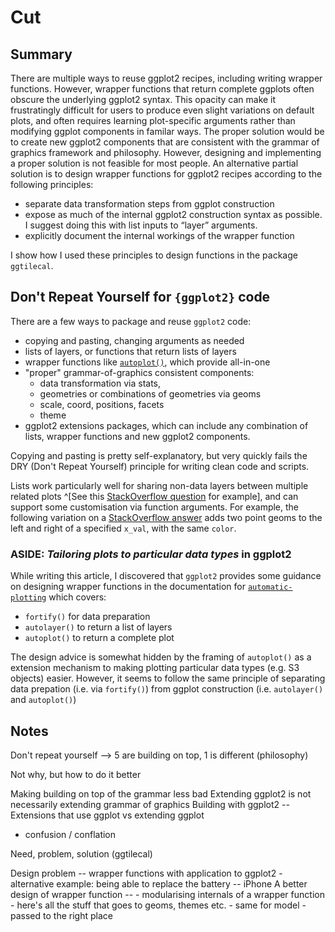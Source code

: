 
# Cut

## Summary

There are multiple ways to reuse ggplot2 recipes, including writing wrapper functions. However, wrapper functions that return complete ggplots often obscure the underlying ggplot2 syntax. This opacity can make it frustratingly difficult for users to produce even slight variations on default plots, and often requires learning plot-specific arguments rather than modifying ggplot components in familar ways. The proper solution would be to create new ggplot2 components that are consistent with the grammar of graphics framework and philosophy. However, designing and implementing a proper solution is not feasible for most people. An alternative partial solution is to design wrapper functions for ggplot2 recipes according to the following principles:

- separate data transformation steps from ggplot construction
- expose as much of the internal ggplot2 construction syntax as possible. I suggest doing this with list inputs to “layer” arguments.
- explicitly document the internal workings of the wrapper function

I show how I used these principles to design functions in the package `ggtilecal`.

## Don't Repeat Yourself for `{ggplot2}` code

There are a few ways to package and reuse `ggplot2` code:

- copying and pasting, changing arguments as needed
- lists of layers, or functions that return lists of layers
- wrapper functions like [`autoplot()`](https://ggplot2.tidyverse.org/reference/autoplot.html), which provide all-in-one
- "proper" grammar-of-graphics consistent components:
	- data transformation via stats,
	- geometries or combinations of geometries via geoms
	- scale, coord, positions, facets
	- theme
- ggplot2 extensions packages, which can include any combination of lists, wrapper functions and new ggplot2 components.

Copying and pasting is pretty self-explanatory, but very quickly fails the DRY (Don't Repeat Yourself) principle for writing clean code and scripts.

Lists work particularly well for sharing non-data layers between multiple related plots ^[See this [StackOverflow question](https://stackoverflow.com/a/44721060) for example], and can support some customisation via function arguments. For example, the following variation on a [StackOverflow answer](https://stackoverflow.com/a/56990160) adds two point geoms to the left and right of a specified `x_val`, with the same `color`.

### ASIDE: *Tailoring plots to particular data types* in ggplot2

While writing this article, I discovered that `ggplot2` provides some guidance on designing wrapper functions in the documentation for [`automatic-plotting`](https://ggplot2.tidyverse.org/reference/automatic_plotting.html) which covers:

- `fortify()` for data preparation
- `autolayer()` to return a list of layers
- `autoplot()` to return a complete plot

The design advice is somewhat hidden by the framing of `autoplot()` as a extension mechanism to making plotting particular data types (e.g. S3 objects) easier. However, it seems to follow the same principle of separating data prepation (i.e. via `fortify()`) from ggplot construction (i.e. `autolayer()` and `autoplot()`)


## Notes
Don't repeat yourself --> 5 are building on top, 1 is different (philosophy)

Not why, but how to do it better

Making building on top of the grammar less bad
Extending ggplot2 is not necessarily extending grammar of graphics
Building with ggplot2 --
Extensions that use ggplot vs extending ggplot
 - confusion / conflation

Need, problem, solution (ggtilecal)

Design problem -- wrapper functions with application to ggplot2
	- alternative example: being able to replace the battery -- iPhone
A better design of wrapper function --
	- modularising internals of a wrapper function
	- here's all the stuff that goes to geoms, themes etc.
	- same for model
	- passed to the right place